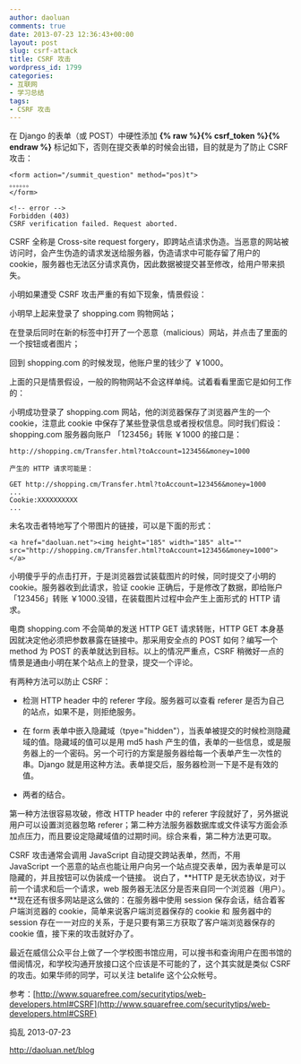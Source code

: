 ```yaml
---
author: daoluan
comments: true
date: 2013-07-23 12:36:43+00:00
layout: post
slug: csrf-attack
title: CSRF 攻击
wordpress_id: 1799
categories:
- 互联网
- 学习总结
tags:
- CSRF 攻击
---
```


在 Django 的表单（或 POST）中硬性添加 **{% raw %}{% csrf_token %}{% endraw %}** 标记如下，否则在提交表单的时候会出错，目的就是为了防止 CSRF 攻击：

    
    <form action="/summit_question" method="pos)t"> 
    。。。。。。
    </form>
    
    <!-- error -->
    Forbidden (403)
    CSRF verification failed. Request aborted.


CSRF 全称是 Cross-site request forgery，即跨站点请求伪造。当恶意的网站被访问时，会产生伪造的请求发送给服务器，伪造请求中可能存留了用户的 cookie，服务器也无法区分请求真伪，因此数据被提交甚至修改，给用户带来损失。

小明如果遭受 CSRF 攻击严重的有如下现象，情景假设：

小明早上起来登录了 shopping.com 购物网站；

在登录后同时在新的标签中打开了一个恶意（malicious）网站，并点击了里面的一个按钮或者图片；

回到 shopping.com 的时候发现，他账户里的钱少了 ￥1000。

上面的只是情景假设，一般的购物网站不会这样单纯。试着看看里面它是如何工作的：

小明成功登录了 shopping.com 网站，他的浏览器保存了浏览器产生的一个 cookie，注意此 cookie 中保存了某些登录信息或者授权信息。同时我们假设：shopping.com 服务器向账户 「123456」转账 ￥1000 的接口是：

    
    http://shopping.cm/Transfer.html?toAccount=123456&money=1000
    
    产生的 HTTP 请求可能是：
    
    GET http://shopping.cm/Transfer.html?toAccount=123456&money=1000
    ...
    Cookie:XXXXXXXXXX
    ...


未名攻击者特地写了个带图片的链接，可以是下面的形式：

    
    <a href="daoluan.net"><img height="185" width="185" alt="" src="http://shopping.cm/Transfer.html?toAccount=123456&money=1000"></a>


小明傻乎乎的点击打开，于是浏览器尝试装载图片的时候，同时提交了小明的 cookie。服务器收到此请求，验证 cookie 正确后，于是修改了数据，即给账户「123456」转账 ￥1000.没错，在装载图片过程中会产生上面形式的 HTTP 请求。

电商 shopping.com 不会简单的发送 HTTP GET 请求转账，HTTP GET 本身基因就决定他必须把参数暴露在链接中。那采用安全点的 POST 如何？编写一个 method 为 POST 的表单就达到目标。以上的情况严重点，CSRF 稍微好一点的情景是通由小明在某个站点上的登录，提交一个评论。

有两种方法可以防止 CSRF：



	
  * 检测 HTTP header 中的 referer 字段。服务器可以查看 referer 是否为自己的站点，如果不是，则拒绝服务。

	
  * 在 form 表单中嵌入隐藏域（tpye="hidden"），当表单被提交的时候检测隐藏域的值。隐藏域的值可以是用 md5 hash 产生的值，表单的一些信息，或是服务器上的一个密码。另一个可行的方案是服务器给每一个表单产生一次性的串。Django 就是用这种方法。表单提交后，服务器检测一下是不是有效的值。

	
  * 两者的结合。


第一种方法很容易攻破，修改 HTTP header 中的 referer 字段就好了，另外据说用户可以设置浏览器忽略 referer；第二种方法服务器数据库或文件读写方面会添加点压力，而且要设定隐藏域值的过期时间。综合来看，第二种方法更可取。

CSRF 攻击通常会调用 JavaScript 自动提交跨站表单，然而，不用 JavaScript 一个恶意的站点也能让用户向另一个站点提交表单，因为表单是可以隐藏的，并且按钮可以伪装成一个链接。 说白了，**HTTP 是无状态协议，对于前一个请求和后一个请求，web 服务器无法区分是否来自同一个浏览器（用户）。**现在还有很多网站是这么做的：在服务器中使用 session 保存会话，结合着客户端浏览器的 cookie，简单来说客户端浏览器保存的 cookie 和 服务器中的 session 存在一一对应的关系，于是只要有第三方获取了客户端浏览器保存的 cookie 值，接下来的攻击就好办了。

最近在威信公众平台上做了一个学校图书馆应用，可以搜书和查询用户在图书馆的借阅情况，和学校沟通开放接口这个应该是不可能的了，这个其实就是类似 CSRF 的攻击。如果华师的同学，可以关注 betalife 这个公众帐号。

参考：[http://www.squarefree.com/securitytips/web-developers.html#CSRF](http://www.squarefree.com/securitytips/web-developers.html#CSRF)

捣乱 2013-07-23

http://daoluan.net/blog
